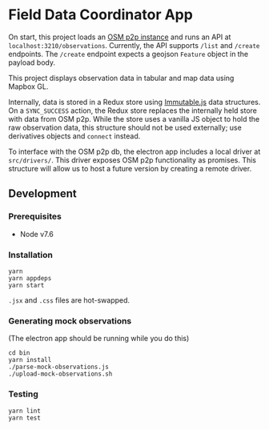 # Field Data Coordinator App

On start, this project loads an [OSM p2p instance](https://github.com/digidem/osm-p2p-db) and runs an API at `localhost:3210/observations`. Currently, the API supports `/list` and `/create` endpoints. The `/create` endpoint expects a geojson `Feature` object in the payload body.

This project displays observation data in tabular and map data using Mapbox GL.

Internally, data is stored in a Redux store using [Immutable.js](https://facebook.github.io/immutable-js/docs/#/) data structures. On a `SYNC_SUCCESS` action, the Redux store replaces the internally held store with data from OSM p2p. While the store uses a vanilla JS object to hold the raw observation data, this structure should not be used externally; use derivatives objects and `connect` instead.

To interface with the OSM p2p db, the electron app includes a local driver at `src/drivers/`. This driver exposes OSM p2p functionality as promises. This structure will allow us to host a future version by creating a remote driver.

## Development

### Prerequisites

- Node v7.6

### Installation

```
yarn
yarn appdeps
yarn start
```

`.jsx` and `.css` files are hot-swapped.

### Generating mock observations

(The electron app should be running while you do this)

```
cd bin
yarn install
./parse-mock-observations.js
./upload-mock-observations.sh
```

### Testing

```
yarn lint
yarn test
```
